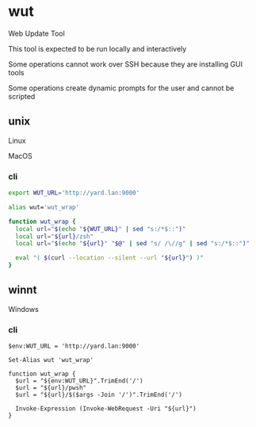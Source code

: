 # wut

Web Update Tool

This tool is expected to be run locally and interactively

Some operations cannot work over SSH because they are installing GUI tools

Some operations create dynamic prompts for the user and cannot be scripted

## unix

Linux

MacOS

### cli

```zsh
export WUT_URL='http://yard.lan:9000'

alias wut='wut_wrap'

function wut_wrap {
  local url="$(echo "${WUT_URL}" | sed "s:/*$::")"
  local url="${url}/zsh"
  local url="$(echo "${url}" "$@" | sed "s/ /\//g" | sed "s:/*$::")"

  eval "( $(curl --location --silent --url "${url}") )"
}
```

## winnt

Windows

### cli

```pwsh
$env:WUT_URL = 'http://yard.lan:9000'

Set-Alias wut 'wut_wrap'

function wut_wrap {
  $url = "${env:WUT_URL}".TrimEnd('/')
  $url = "${url}/pwsh"
  $url = "${url}/$($args -Join '/')".TrimEnd('/')

  Invoke-Expression (Invoke-WebRequest -Uri "${url}")
}
```
